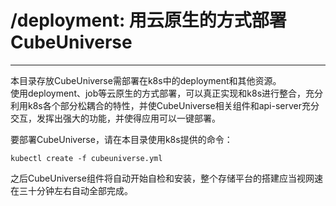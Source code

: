 # /deployment: 用云原生的方式部署CubeUniverse

---

本目录存放CubeUniverse需部署在k8s中的deployment和其他资源。  
使用deployment、job等云原生的方式部署，可以真正实现和k8s进行整合，充分利用k8s各个部分松耦合的特性，并使CubeUniverse相关组件和api-server充分交互，发挥出强大的功能，并使得应用可以一键部署。

要部署CubeUniverse，请在本目录使用k8s提供的命令：
```shell
kubectl create -f cubeuniverse.yml
```
之后CubeUniverse组件将自动开始自检和安装，整个存储平台的搭建应当视网速在三十分钟左右自动全部完成。